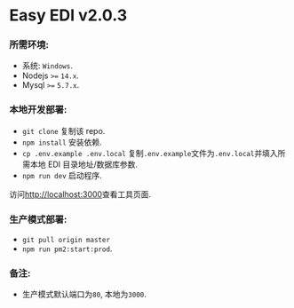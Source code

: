 # Easy EDI v2.0.3

### 所需环境:

- 系统: `Windows`.
- Nodejs `>=` `14.x`.
- Mysql `>=` `5.7.x`.

### 本地开发部署:

- `git clone` 复制该 repo.
- `npm install` 安装依赖.
- `cp .env.example .env.local` 复制`.env.example`文件为`.env.local`并填入所需本地 EDI 目录地址/数据库参数.
- `npm run dev` 启动程序.

访问[http://localhost:3000](http://localhost:3000)查看工具页面.

### 生产模式部署:

- `git pull origin master`
- `npm run pm2:start:prod`.

### 备注:

- 生产模式默认端口为`80`, 本地为`3000`.
